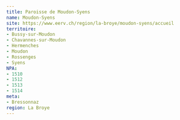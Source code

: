 ```yaml
---
title: Paroisse de Moudon-Syens
name: Moudon-Syens
site: https://www.eerv.ch/region/la-broye/moudon-syens/accueil
territoire:
- Bussy-sur-Moudon
- Chavannes-sur-Moudon
- Hermenches
- Moudon
- Rossenges
- Syens
NPA:
- 1510
- 1512
- 1513
- 1514
meta:
- Bressonnaz
region: La Broye
---
```

